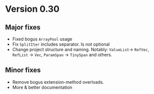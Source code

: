 # Version 0.30

## Major fixes
- Fixed bogus `ArrayPool` usage
- Fix `SplitIter` includes separator. Is not optional
- Change project structure and naming. Notably: `ValueList`→ `RefVec`, `RefList` → `Vec`, `ParamSpan` → `TinySpan` and others.

## Minor fixes
- Remove bogus extension-method overloads.
- More & better documentation